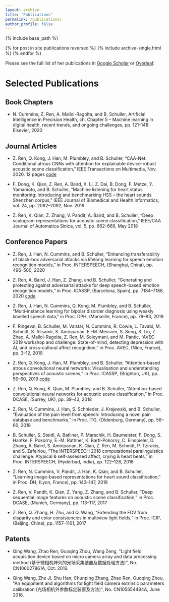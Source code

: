 ```yaml
---
layout: archive
title: "Publications"
permalink: /publications/
author_profile: false
---
```

{% include base_path %}

{% for post in site.publications reversed %}
  {% include archive-single.html %}
{% endfor %}

Please see the full list of her publications in <a href="https://scholar.google.com/citations?user=Klrd5CQAAAAJ&hl=en&oi=ao" target="_blank">Google Scholar</a> or <a href="https://www.overleaf.com/read/ntwkbkrzrgxx" target="_blank">Overleaf</a>.

# Selected Publications
## Book Chapters
* N. Cummins, Z. Ren, A. Mallol-Ragolta, and B. Schuller, Artificial Intelligence in Precision Health, ch. Chapter 5 – Machine learning in digital health, recent trends, and ongoing challenges, pp. 121–148. Elsevier, 2020

## Journal Articles
* Z. Ren, Q. Kong, J. Han, M. Plumbley, and B. Schuller, “CAA-Net: Conditional atrous CNNs with attention for explainable device-robust acoustic scene classification,” IEEE Transactions on Multimedia, Nov. 2020. 12 pages <a href="https://github.com/EIHW/CAANet_DCASE_ASC" target="_blank">code</a>

* F. Dong, K. Qian, Z. Ren, A. Baird, X. Li, Z. Dai, B. Dong, F. Metze, Y. Yamamoto, and B. Schuller, “Machine listening for heart status monitoring: Introducing and benchmarking HSS – the heart sounds Shenzhen corpus,” IEEE Journal of Biomedical and Health Informatics, vol. 24, pp. 2082–2092, Nov. 2019

* Z. Ren, K. Qian, Z. Zhang, V. Pandit, A. Baird, and B. Schuller, “Deep scalogram representations for acoustic scene classification,” IEEE/CAA Journal of Automatica Sinica, vol. 5, pp. 662–669, May 2018

## Conference Papers
* Z. Ren, J. Han, N. Cummins, and B. Schuller, “Enhancing transferability of black-box adversarial attacks via lifelong learning for speech emotion recognition models,” in Proc. INTERSPEECH, (Shanghai, China), pp. 496–500, 2020

* Z. Ren, A. Baird, J. Han, Z. Zhang, and B. Schuller, “Generating and protecting against adversarial attacks for deep speech-based emotion recognition models,” in Proc. ICASSP, (Barcelona, Spain), pp. 7184–7188, 2020 <a href="https://github.com/EIHW/Adversarial_Attacks_for_SER" target="_blank">code</a>

* Z. Ren, J. Han, N. Cummins, Q. Kong, M. Plumbley, and B. Schuller, “Multi-instance learning for bipolar disorder diagnosis using weakly labelled speech data,” in Proc. DPH, (Marseille, France), pp. 79–83, 2019

* F. Ringeval, B. Schuller, M. Valstar, N. Cummins, R. Cowie, L. Tavabi, M. Schmitt, S. Alisamir, S. Amiriparian, E.-M. Messner, S. Song, S. Liu, Z. Zhao, A. Mallol-Ragolta, Z. Ren, M. Soleymani, and M. Pantic, “AVEC 2019 workshop and challenge: State-of-mind, detecting depression with AI, and cross-cultural affect recognition,” in Proc. AVEC, (Nice, France), pp. 3–12, 2019

* Z. Ren, Q. Kong, J. Han, M. Plumbley, and B. Schuller, “Attention-based atrous convolutional neural networks: Visualisation and understanding perspectives of acoustic scenes,” in Proc. ICASSP, (Brighton, UK), pp. 56–60, 2019 <a href="https://github.com/EIHW/Attention-based_Atrous_CNN" target="_blank">code</a>

* Z. Ren, Q. Kong, K. Qian, M. Plumbley, and B. Schuller, “Attention-based convolutional neural networks for acoustic scene classification,” in Proc. DCASE, (Surrey, UK), pp. 39–43, 2018

* Z. Ren, N. Cummins, J. Han, S. Schnieder, J. Krajewski, and B. Schuller, “Evaluation of the pain level from speech: Introducing a novel pain database and benchmarks,” in Proc. ITG, (Oldenburg, Germany), pp. 56–60, 2018

* B. Schuller, S. Steidl, A. Batliner, P. Marschik, H. Baumeister, F. Dong, S. Hantke, F. Pokorny, E.-M. Rathner, K. Bartl-Pokorny, C. Einspieler, D. Zhang, A. Baird, S. Amiriparian, K. Qian, Z. Ren, M. Schmitt, P. Tzirakis, and S. Zafeiriou, “The INTERSPEECH 2018 computational paralinguistics challenge: Atypical & self-assessed affect, crying & heart beats,” in Proc. INTERSPEECH, (Hyderbad, India), pp. 122–126, 2018

* Z. Ren, N. Cummins, V. Pandit, J. Han, K. Qian, and B. Schuller, “Learning image-based representations for heart sound classification,” in Proc. DH, (Lyon, France), pp. 143–147, 2018

* Z. Ren, V. Pandit, K. Qian, Z. Yang, Z. Zhang, and B. Schuller, “Deep sequential image features on acoustic scene classification,” in Proc. DCASE, (Munich, Germany), pp. 113–117, 2017

* Z. Ren, Q. Zhang, H. Zhu, and Q. Wang, “Extending the FOV from disparity and color consistencies in multiview light fields,” in Proc. ICIP, (Beijing, China), pp. 1157–1161, 2017

## Patents
* Qing Wang, Zhao Ren, Guoqing Zhou, Wang Zeng, "Light field acquisition device based on micro camera array and data processing method (基于微相机阵列的光场采集装置及数据处理方法)", No. CN106027861A, Oct. 2016.

* Qing Wang, Zhe Ji, Shu Han, Chunping Zhang, Zhao Ren, Guoqing Zhou, "An equipment and algorithms for light field camera extrinsic parameters calibration (光场相机外参数标定装置及方法)", No. CN105654484A, June 2016.


